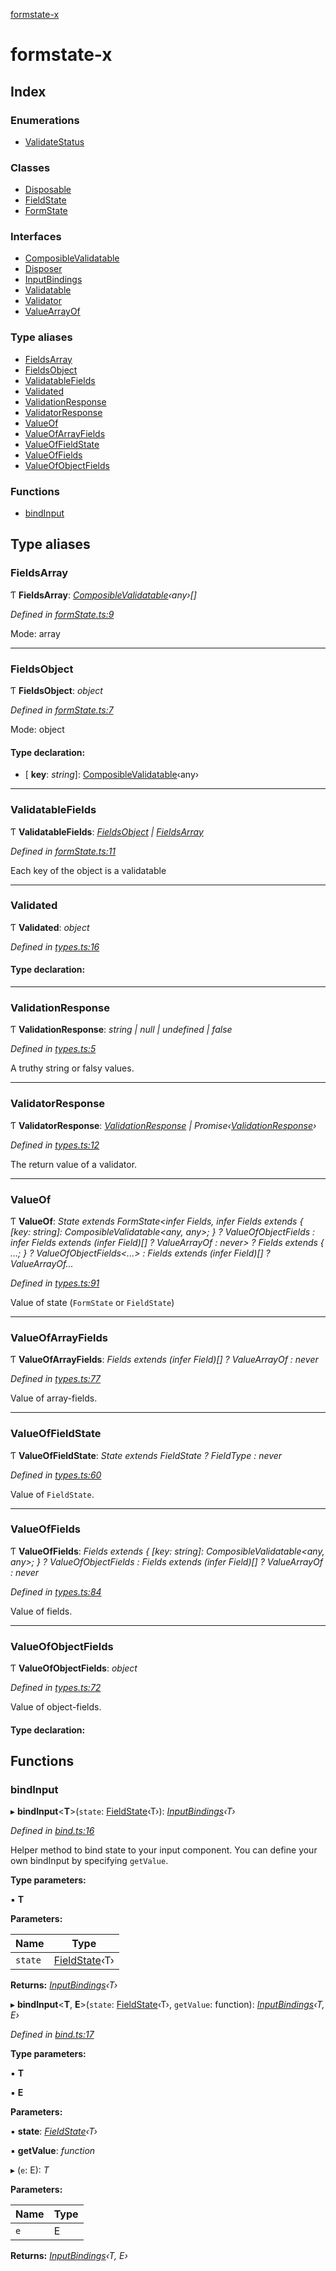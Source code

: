 [formstate-x](README.md)

# formstate-x

## Index

### Enumerations

* [ValidateStatus](enums/validatestatus.md)

### Classes

* [Disposable](classes/disposable.md)
* [FieldState](classes/fieldstate.md)
* [FormState](classes/formstate.md)

### Interfaces

* [ComposibleValidatable](interfaces/composiblevalidatable.md)
* [Disposer](interfaces/disposer.md)
* [InputBindings](interfaces/inputbindings.md)
* [Validatable](interfaces/validatable.md)
* [Validator](interfaces/validator.md)
* [ValueArrayOf](interfaces/valuearrayof.md)

### Type aliases

* [FieldsArray](README.md#fieldsarray)
* [FieldsObject](README.md#fieldsobject)
* [ValidatableFields](README.md#validatablefields)
* [Validated](README.md#validated)
* [ValidationResponse](README.md#validationresponse)
* [ValidatorResponse](README.md#validatorresponse)
* [ValueOf](README.md#valueof)
* [ValueOfArrayFields](README.md#valueofarrayfields)
* [ValueOfFieldState](README.md#valueoffieldstate)
* [ValueOfFields](README.md#valueoffields)
* [ValueOfObjectFields](README.md#valueofobjectfields)

### Functions

* [bindInput](README.md#bindinput)

## Type aliases

###  FieldsArray

Ƭ **FieldsArray**: *[ComposibleValidatable](interfaces/composiblevalidatable.md)‹any›[]*

*Defined in [formState.ts:9](https://github.com/qiniu/formstate-x/blob/15476f3/src/formState.ts#L9)*

Mode: array

___

###  FieldsObject

Ƭ **FieldsObject**: *object*

*Defined in [formState.ts:7](https://github.com/qiniu/formstate-x/blob/15476f3/src/formState.ts#L7)*

Mode: object

#### Type declaration:

* \[ **key**: *string*\]: [ComposibleValidatable](interfaces/composiblevalidatable.md)‹any›

___

###  ValidatableFields

Ƭ **ValidatableFields**: *[FieldsObject](README.md#fieldsobject) | [FieldsArray](README.md#fieldsarray)*

*Defined in [formState.ts:11](https://github.com/qiniu/formstate-x/blob/15476f3/src/formState.ts#L11)*

Each key of the object is a validatable

___

###  Validated

Ƭ **Validated**: *object*

*Defined in [types.ts:16](https://github.com/qiniu/formstate-x/blob/15476f3/src/types.ts#L16)*

#### Type declaration:

___

###  ValidationResponse

Ƭ **ValidationResponse**: *string | null | undefined | false*

*Defined in [types.ts:5](https://github.com/qiniu/formstate-x/blob/15476f3/src/types.ts#L5)*

A truthy string or falsy values.

___

###  ValidatorResponse

Ƭ **ValidatorResponse**: *[ValidationResponse](README.md#validationresponse) | Promise‹[ValidationResponse](README.md#validationresponse)›*

*Defined in [types.ts:12](https://github.com/qiniu/formstate-x/blob/15476f3/src/types.ts#L12)*

The return value of a validator.

___

###  ValueOf

Ƭ **ValueOf**: *State extends FormState<infer Fields, infer Fields extends { [key: string]: ComposibleValidatable<any, any>; } ? ValueOfObjectFields<infer Fields> : infer Fields extends (infer Field)[] ? ValueArrayOf<Field> : never> ? Fields extends { ...; } ? ValueOfObjectFields<...> : Fields extends (infer Field)[] ? ValueArrayOf...*

*Defined in [types.ts:91](https://github.com/qiniu/formstate-x/blob/15476f3/src/types.ts#L91)*

Value of state (`FormState` or `FieldState`)

___

###  ValueOfArrayFields

Ƭ **ValueOfArrayFields**: *Fields extends (infer Field)[] ? ValueArrayOf<Field> : never*

*Defined in [types.ts:77](https://github.com/qiniu/formstate-x/blob/15476f3/src/types.ts#L77)*

Value of array-fields.

___

###  ValueOfFieldState

Ƭ **ValueOfFieldState**: *State extends FieldState<infer FieldType> ? FieldType : never*

*Defined in [types.ts:60](https://github.com/qiniu/formstate-x/blob/15476f3/src/types.ts#L60)*

Value of `FieldState`.

___

###  ValueOfFields

Ƭ **ValueOfFields**: *Fields extends { [key: string]: ComposibleValidatable<any, any>; } ? ValueOfObjectFields<Fields> : Fields extends (infer Field)[] ? ValueArrayOf<Field> : never*

*Defined in [types.ts:84](https://github.com/qiniu/formstate-x/blob/15476f3/src/types.ts#L84)*

Value of fields.

___

###  ValueOfObjectFields

Ƭ **ValueOfObjectFields**: *object*

*Defined in [types.ts:72](https://github.com/qiniu/formstate-x/blob/15476f3/src/types.ts#L72)*

Value of object-fields.

#### Type declaration:

## Functions

###  bindInput

▸ **bindInput**<**T**>(`state`: [FieldState](classes/fieldstate.md)‹T›): *[InputBindings](interfaces/inputbindings.md)‹T›*

*Defined in [bind.ts:16](https://github.com/qiniu/formstate-x/blob/15476f3/src/bind.ts#L16)*

Helper method to bind state to your input component.
You can define your own bindInput by specifying `getValue`.

**Type parameters:**

▪ **T**

**Parameters:**

Name | Type |
------ | ------ |
`state` | [FieldState](classes/fieldstate.md)‹T› |

**Returns:** *[InputBindings](interfaces/inputbindings.md)‹T›*

▸ **bindInput**<**T**, **E**>(`state`: [FieldState](classes/fieldstate.md)‹T›, `getValue`: function): *[InputBindings](interfaces/inputbindings.md)‹T, E›*

*Defined in [bind.ts:17](https://github.com/qiniu/formstate-x/blob/15476f3/src/bind.ts#L17)*

**Type parameters:**

▪ **T**

▪ **E**

**Parameters:**

▪ **state**: *[FieldState](classes/fieldstate.md)‹T›*

▪ **getValue**: *function*

▸ (`e`: E): *T*

**Parameters:**

Name | Type |
------ | ------ |
`e` | E |

**Returns:** *[InputBindings](interfaces/inputbindings.md)‹T, E›*
